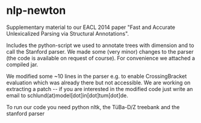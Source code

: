 nlp-newton
==========

Supplementary material to our EACL 2014 paper "Fast and Accurate Unlexicalized Parsing via Structural Annotations".

Includes the python-script we used to annotate trees with dimension and to call the Stanford parser.
We made some (very minor) changes to the parser (the code is available on request of course).
For convenience we attached a compiled jar.

We modified some ~10 lines in the parser e.g. to enable CrossingBracket evaluation which was already there but not accessible. We are working on extracting a patch -- if you are interested in the modified code just write an email to schlund(at)model[dot]in[dot]tum[dot]de.

To run our code you need python nltk, the TüBa-D/Z treebank and the stanford parser
